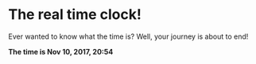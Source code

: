 # The real time clock!

Ever wanted to know what the time is? Well, your journey is about to end!

**The time is Nov 10, 2017, 20:54**